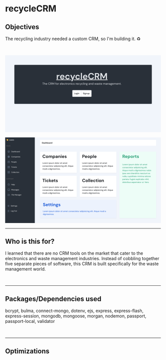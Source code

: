 # recycleCRM


## Objectives
The recycling industry needed a custom CRM, so I'm building it. ♻️

<br />

![MCP Login Screen](/public/images/readme/mvp-login.png)

![MCP Login Screen](/public/images/readme/mvp-dashboard.png)

--- 

## Who is this for? 

I learned that there are no CRM tools on the market that cater to the electronics and waste management industries. Instead of cobbling together five separate pieces of software, this CRM is built specifically for the waste management world.

<br />

---

## Packages/Dependencies used 

bcrypt, bulma, connect-mongo, dotenv, ejs, express, express-flash, express-session, mongodb, mongoose, morgan, nodemon, passport, passport-local, validator

<br />

---

## Optimizations